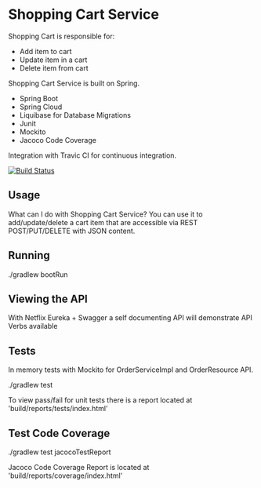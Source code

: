 # Shopping Cart Service

Shopping Cart is responsible for:
- Add item to cart
- Update item in a cart
- Delete item from cart

Shopping Cart Service is built on Spring.

- Spring Boot
- Spring Cloud
- Liquibase for Database Migrations
- Junit
- Mockito
- Jacoco Code Coverage 

Integration with Travic CI for continuous integration.

[![Build Status](https://travis-ci.org/haighis/shoppingcart-service.svg?branch=master)](https://travis-ci.org/haighis/shoppingcart-service)

## Usage
What can I do with Shopping Cart Service? You can use it to add/update/delete a cart item that are accessible via REST POST/PUT/DELETE with JSON content.

## Running

./gradlew bootRun

## Viewing the API

With Netflix Eureka + Swagger a self documenting API will demonstrate API Verbs available

## Tests

In memory tests with Mockito for OrderServiceImpl and OrderResource API.  

./gradlew test

To view pass/fail for unit tests there is a report located at 'build/reports/tests/index.html'

## Test Code Coverage

./gradlew test jacocoTestReport

Jacoco Code Coverage Report is located at 'build/reports/coverage/index.html'
